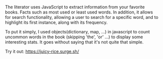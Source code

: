 The literator uses JavaScript to extract information from your favorite books. Facts such as most used or least used words. 
In addition, it allows for search functionality, allowing a user to search for a specific word, and to highlight its first instance, along with its frequency. 

To put it simply, I used objects(dictionary, map, ...) in javascript to count uncommon words in the book (skipping 'the', 'or' ...) to display 
some interesting stats. It goes without saying that it's not quite that simple. 

Try it out:
https://juicy-rice.surge.sh/



